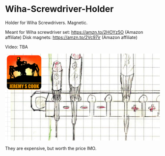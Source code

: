 # Wiha-Screwdriver-Holder
Holder for Wiha Screwdrivers. Magnetic.

Meant for Wiha screwdriver set: https://amzn.to/2HOYz5O (Amazon affiliate)
Disk magnets: https://amzn.to/2Vc97ir (Amazon affiliate)

Video: TBA

![](https://github.com/JeremySCook/Wiha-Screwdriver-Holder/blob/master/screwdriver-sketch.jpg)

They are expensive, but worth the price IMO.
